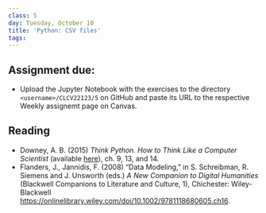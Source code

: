 ```yaml
---
class: 5
day: Tuesday, October 10
title: 'Python: CSV files'
tags: 
---
```


## Assignment due: 
- Upload the Jupyter Notebook with the exercises to the directory `<username>/CLCV22123/5` on GitHub and paste its URL to the respective Weekly assignemt page on Canvas.

## Reading 
- Downey, A. B. (2015) _Think Python. How to Think Like a Computer Scientist_ (available [here](https://www.greenteapress.com/thinkpython/thinkpython.html)), ch. 9, 13, and 14.
- Flanders, J., Jannidis, F. (2008) “Data Modeling,” in S. Schreibman, R. Siemens and J. Unsworth (eds.) _A New Companion to Digital Humanities_ (Blackwell Companions to Literature and Culture, 1), Chichester: Wiley-Blackwell <https://onlinelibrary.wiley.com/doi/10.1002/9781118680605.ch16>.
